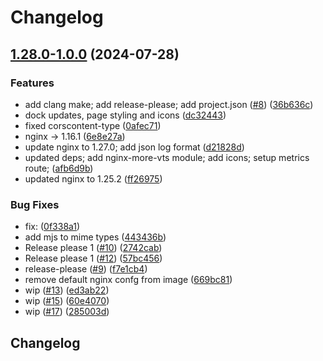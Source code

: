 # Changelog

## [1.28.0-1.0.0](https://github.com/oleksii-honchar/nginx-more/compare/v1.27.0-1.0.0...v1.28.0-1.0.0) (2024-07-28)


### Features

* add clang make; add release-please; add project.json ([#8](https://github.com/oleksii-honchar/nginx-more/issues/8)) ([36b636c](https://github.com/oleksii-honchar/nginx-more/commit/36b636c6123631c00cb2320e7ac6663824a3bb0e))
* dock updates, page styling and icons ([dc32443](https://github.com/oleksii-honchar/nginx-more/commit/dc3244300ae435faa3c55ebdc73d45be3a000c62))
* fixed corscontent-type ([0afec71](https://github.com/oleksii-honchar/nginx-more/commit/0afec718938963fb292a633de08e1b7bd4400890))
* nginx -&gt; 1.16.1 ([6e8e27a](https://github.com/oleksii-honchar/nginx-more/commit/6e8e27a10b7a51741edefddb5f44d25a8ea6b83a))
* update nginx to 1.27.0; add json log format ([d21828d](https://github.com/oleksii-honchar/nginx-more/commit/d21828daa38ec4c9800344f16b097013fecd907a))
* updated deps; add nginx-more-vts module; add icons; setup metrics route; ([afb6d9b](https://github.com/oleksii-honchar/nginx-more/commit/afb6d9b72f3d84abc6d698430a12305db58c02a2))
* updated nginx to 1.25.2 ([ff26975](https://github.com/oleksii-honchar/nginx-more/commit/ff26975f70debbf65c2df4c68492daad20f057cd))


### Bug Fixes

* fix:  ([0f338a1](https://github.com/oleksii-honchar/nginx-more/commit/0f338a17e7b111fab6b2693c1dd23a7a2206cd1e))
* add mjs to mime types ([443436b](https://github.com/oleksii-honchar/nginx-more/commit/443436b7390655a0494586dcd8bfac6bdc4184e2))
* Release please 1 ([#10](https://github.com/oleksii-honchar/nginx-more/issues/10)) ([2742cab](https://github.com/oleksii-honchar/nginx-more/commit/2742cab4cb4d5b171eba75f335b8fd73671adbc7))
* Release please 1 ([#12](https://github.com/oleksii-honchar/nginx-more/issues/12)) ([57bc456](https://github.com/oleksii-honchar/nginx-more/commit/57bc456f55b8ff94f50d90f97a9c8fd04e1caeed))
* release-please ([#9](https://github.com/oleksii-honchar/nginx-more/issues/9)) ([f7e1cb4](https://github.com/oleksii-honchar/nginx-more/commit/f7e1cb4b7aa6ee97deb2b79c0b458808fc4c9a49))
* remove default nginx confg from image ([669bc81](https://github.com/oleksii-honchar/nginx-more/commit/669bc81f82b872e592d6204d9c5e0b2be74497e2))
* wip ([#13](https://github.com/oleksii-honchar/nginx-more/issues/13)) ([ed3ab22](https://github.com/oleksii-honchar/nginx-more/commit/ed3ab22a97da5b60750bf8326964db13b9051510))
* wip ([#15](https://github.com/oleksii-honchar/nginx-more/issues/15)) ([60e4070](https://github.com/oleksii-honchar/nginx-more/commit/60e4070b55734a3a645a2e89a19ccbfc5ec21924))
* wip ([#17](https://github.com/oleksii-honchar/nginx-more/issues/17)) ([285003d](https://github.com/oleksii-honchar/nginx-more/commit/285003d7e62e9a9f529e43f57e67178138a83eb3))

## Changelog
